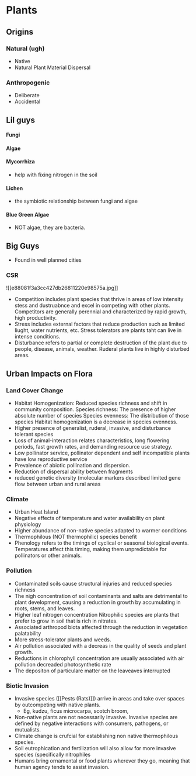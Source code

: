 # Plants

## Origins
### Natural (ugh)
- Native
- Natural Plant Material Dispersal
### Anthropogenic
- Deliberate
- Accidental
## Lil guys
#### Fungi

#### Algae

#### Mycorrhiza
- help with fixing nitrogen in the soil
#### Lichen
- the symbiotic relationship between fungi and algae
#### Blue Green Algae
- NOT algae, they are bacteria.
## Big Guys
- Found in well planned cities

### CSR
![[e88081f3a3cc427db26811220e98575a.jpg]]

- Competition includes plant species that thrive in areas of low intensity stess and dustruabnce and excel in competing with other plants. Competitors are generally perennial and characterized by rapid growth, high productivity.
- Stress includes external factors that reduce production such as limited liught, water nutrients, etc. Stress tolerators are plants taht can live in intense conditions. 
- Disturbance refers to partial or complete destruction of the plant due to people, disease, animals, weather. Ruderal plants live in highly disturbed areas. 

## Urban Impacts on Flora

### Land Cover Change
- Habitat Homogenization: Reduced species richness and shift in community composition.
	Species richness: The presence of higher absolute number of species
	Species evenness: The distribution of those species
	Habitat homogenization is a decrease in species evenness.
- Higher presence of generalist, ruderal, invasive, and disturbance tolerant species
- Loss of animal-interaction relates characteristics, long flowering periods, fast growth rates, and demanding resource use strategy.
- Low pollinator service, pollinator dependent and self incompatible plants have low reproductive service
- Prevalence of abiotic pollination and dispersion. 
- Reduction of dispersal ability between fragments
- reduced genetic diversity (molecular markers described limited gene flow between urban and rural areas
### Climate
- Urban Heat Island
- Negative effects of temperature and water availability on plant physiology
- Higher abundance of non-native species adapted to warmer conditions
- Thermophilous (NOT thermophilic) species benefit
- Phenology refers to the timings of cyclical or seasonal biological events. Temperatures affect this timing, making them unpredictable for pollinators or other animals. 

### Pollution
- Contaminated soils cause structural injuries and reduced species richness
- The nigh concentration of soil contaminants and salts are detrimental to plant development, causing a reduction in growth by accumulating in roots, stems, and leaves.
- Higher leaf nitrogen concentration
	Nitrophilic species are plants that prefer to grow in soil that is rich in nitrates. 
- Associated arthropod biota affected through the reduction in vegetation palatability
- More stress-tolerator plants and weeds. 
- Air pollution associated with a decreas in the quality of seeds and plant growth. 
- Reductions in chlorophyll concentration are usually associated with air pollution decreaded photosynthetic rate
- The depositon of particulare matter on the leaveaves interrupted 
### Biotic Invasion
- Invasive species ([[Pests (Rats)]]) arrive in areas and take over spaces by outcompeting with native plants. 
	- Eg, kudzu, ficus microcarpa, scotch broom, 
- Non-native plants are not necessarily invasive. Invasive species are defined by negative interactions with consumers, pathogens, or mutualists. 
- Climate change is crufcial for establishing non native thermophilous species.
- Soil eutrophication and fertilization will also allow for more invasive species (specifically nitrophiles
- Humans bring ornamental or food plants wherever they go, meaning that human agency tends to assist invasion.

